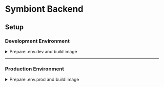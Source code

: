 # Symbiont Backend

## Setup
### Development Environment
<details>
  <summary>Prepare .env.dev and build image</summary>
     
#### 1. Prepare `.env` file
For development environment, prepare a `.env` file that has the following fields:

```
OPENAI_API_KEY=value
ANTHROPIC_API_KEY=value
PINECONE_API_KEY=value
PINECONE_INDEX=value
PINECONE_API_ENDPOINT=value
PINECONE_REGION=value
FIREBASE_CREDENTIALS=value
GOOGLE_GEMINI_API_KEY=value
VOYAGE_API_KEY=value
CO_API_KEY=value
TOGETHER_API_KEY=value
```

#### 2. Build and Run
Build and run the docker image for dev environment:
```bash
docker-compose --profile dev up
```
This will run the API server at port `0.0.0.0:8000`
</details>

___

### Production Environment
<details>
  <summary>Prepare .env.prod and build image</summary>
  
#### 1. Prepare `.env` file
For production environment, prepare a `.env` file that has the following fields:
```
OPENAI_API_KEY=value
ANTHROPIC_API_KEY=value
PINECONE_API_KEY=value
PINECONE_INDEX=value
PINECONE_API_ENDPOINT=value
PINECONE_REGION=value
FIREBASE_CREDENTIALS=BASE64 string
GOOGLE_GEMINI_API_KEY=value
VOYAGE_API_KEY=value
CO_API_KEY=value
TOGETHER_API_KEY=value
```
#### 2. Build and Run
Build and run the docker image for dev environment:
```bash
docker-compose --profile prod up
```
This will run the API server at port `0.0.0.0:80`
</details>
